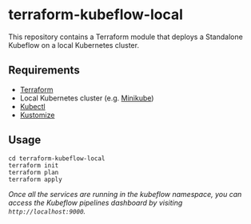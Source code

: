 # terraform-kubeflow-local

This repository contains a Terraform module that deploys a Standalone Kubeflow on a local Kubernetes cluster.

## Requirements

- [Terraform](https://www.terraform.io/downloads.html)
- Local Kubernetes cluster (e.g. [Minikube](https://minikube.sigs.k8s.io/docs/start/))
- [Kubectl](https://kubernetes.io/docs/tasks/tools/install-kubectl/)
- [Kustomize](https://kubectl.docs.kubernetes.io/installation/kustomize/)

## Usage

```
cd terraform-kubeflow-local
terraform init
terraform plan
terraform apply
```

*Once all the services are running in the kubeflow namespace, you can access the Kubeflow pipelines dashboard by visiting `http://localhost:9000`.*

